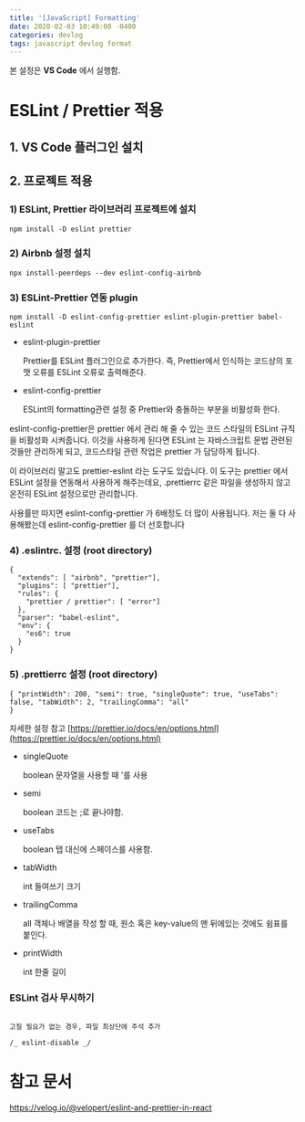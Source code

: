 ```yaml
---
title: '[JavaScript] Formatting'
date: 2020-02-03 10:49:00 -0400
categories: devlog
tags: javascript devlog format
---
```


본 설정은 **VS Code** 에서 실행함.

# ESLint / Prettier 적용

## 1. VS Code 플러그인 설치

## 2. 프로젝트 적용

### 1) ESLint, Prettier 라이브러리 프로젝트에 설치

```
npm install -D eslint prettier
```

### 2) Airbnb 설정 설치

```
npx install-peerdeps --dev eslint-config-airbnb
```

### 3) ESLint-Prettier 연동 plugin

```
npm install -D eslint-config-prettier eslint-plugin-prettier babel-eslint
```

- eslint-plugin-prettier

  Prettier를 ESLint 플러그인으로 추가한다. 즉, Prettier에서 인식하는 코드상의 포맷 오류를 ESLint 오류로 출력해준다.

- eslint-config-prettier

  ESLint의 formatting관련 설정 중 Prettier와 충돌하는 부분을 비활성화 한다.

eslint-config-prettier은 prettier 에서 관리 해 줄 수 있는 코드 스타일의 ESLint 규칙을 비활성화 시켜줍니다. 이것을 사용하게 된다면 ESLint 는 자바스크립트 문법 관련된 것들만 관리하게 되고, 코드스타일 관련 작업은 prettier 가 담당하게 됩니다.

이 라이브러리 말고도 prettier-eslint 라는 도구도 있습니다. 이 도구는 prettier 에서 ESLint 설정을 연동해서 사용하게 해주는데요, .prettierrc 같은 파일을 생성하지 않고 온전히 ESLint 설정으로만 관리합니다.

사용률만 따지면 eslint-config-prettier 가 6배정도 더 많이 사용됩니다. 저는 둘 다 사용해봤는데 eslint-config-prettier 를 더 선호합니다

### 4) .eslintrc. 설정 (root directory)

```
{
  "extends": [ "airbnb", "prettier"],
  "plugins": [ "prettier"],
  "rules": {
    "prettier / prettier": [ "error"]
  },
  "parser": "babel-eslint",
  "env": {
    "es6": true
  }
}
```

### 5) .prettierrc 설정 (root directory)

```
{ "printWidth": 200, "semi": true, "singleQuote": true, "useTabs": false, "tabWidth": 2, "trailingComma": "all"
}
```

자세한 설정 참고 [https://prettier.io/docs/en/options.html](https://prettier.io/docs/en/options.html)

- singleQuote

  boolean 문자열을 사용할 때 '를 사용

- semi

  boolean 코드는 ;로 끝나야함.

- useTabs

  boolean 탭 대신에 스페이스를 사용함.

- tabWidth

  int 들여쓰기 크기

- trailingComma

  all 객체나 배열을 작성 할 때, 원소 혹은 key-value의 맨 뒤에있는 것에도 쉼표를 붙인다.

- printWidth

  int 한줄 길이

### ESLint 검사 무시하기

```

고칠 필요가 없는 경우, 파일 최상단에 주석 추가

/_ eslint-disable _/

```

# 참고 문서

https://velog.io/@velopert/eslint-and-prettier-in-react

```

```
